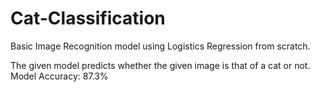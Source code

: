 # Cat-Classification
Basic Image Recognition model using Logistics Regression from scratch.

The given model predicts whether the given image is that of a cat or not.
Model Accuracy: 87.3%

